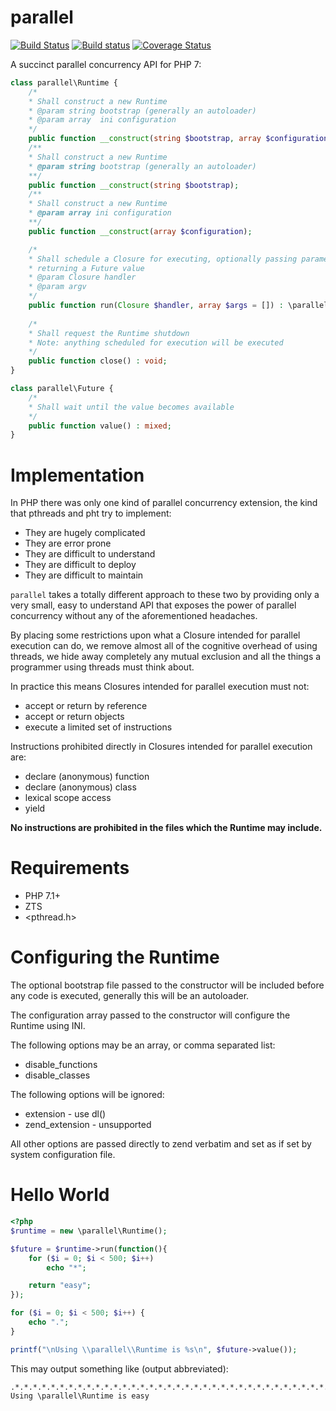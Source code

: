 parallel
========

[![Build Status](https://travis-ci.org/krakjoe/parallel.svg?branch=develop)](https://travis-ci.org/krakjoe/parallel)
[![Build status](https://ci.appveyor.com/api/projects/status/cppfcu6unc0r0h0b?svg=true)](https://ci.appveyor.com/project/krakjoe/parallel)
[![Coverage Status](https://coveralls.io/repos/github/krakjoe/parallel/badge.svg?branch=develop)](https://coveralls.io/github/krakjoe/parallel)

A succinct parallel concurrency API for PHP 7:

```php
class parallel\Runtime {
	/*
	* Shall construct a new Runtime
	* @param string bootstrap (generally an autoloader)
	* @param array  ini configuration
	*/	
	public function __construct(string $bootstrap, array $configuration);
	/**
	* Shall construct a new Runtime
	* @param string bootstrap (generally an autoloader)
	**/
	public function __construct(string $bootstrap);
	/**
	* Shall construct a new Runtime
	* @param array ini configuration
	**/
	public function __construct(array $configuration);

	/*
	* Shall schedule a Closure for executing, optionally passing parameters and
	* returning a Future value
	* @param Closure handler
	* @param argv
	*/
	public function run(Closure $handler, array $args = []) : \parallel\Future;
	
	/*
	* Shall request the Runtime shutdown
	* Note: anything scheduled for execution will be executed
	*/
	public function close() : void;
}

class parallel\Future {
	/*
	* Shall wait until the value becomes available
	*/
	public function value() : mixed;
}
```

Implementation
==============

In PHP there was only one kind of parallel concurrency extension, the kind that pthreads and pht try to implement:

  * They are hugely complicated
  * They are error prone
  * They are difficult to understand
  * They are difficult to deploy
  * They are difficult to maintain

`parallel` takes a totally different approach to these two by providing only a very small, easy to understand API that exposes the power of parallel concurrency without any of the aforementioned headaches.

By placing some restrictions upon what a Closure intended for parallel execution can do, we remove almost all of the cognitive overhead of using threads, we hide away completely any mutual exclusion and all the things a programmer using threads must think about.

In practice this means Closures intended for parallel execution must not:

  * accept or return by reference
  * accept or return objects
  * execute a limited set of instructions

Instructions prohibited directly in Closures intended for parallel execution are:

  * declare (anonymous) function
  * declare (anonymous) class
  * lexical scope access
  * yield

__No instructions are prohibited in the files which the Runtime may include.__

Requirements
============

  * PHP 7.1+
  * ZTS
  * <pthread.h>

Configuring the Runtime
=======================

The optional bootstrap file passed to the constructor will be included before any code is executed, generally this will be an autoloader.

The configuration array passed to the constructor will configure the Runtime using INI.

The following options may be an array, or comma separated list:

  * disable_functions
  * disable_classes

The following options will be ignored:

  * extension - use dl()
  * zend_extension - unsupported

All other options are passed directly to zend verbatim and set as if set by system configuration file.

Hello World
===========

```php
<?php
$runtime = new \parallel\Runtime();

$future = $runtime->run(function(){
	for ($i = 0; $i < 500; $i++)
		echo "*";

	return "easy";
});

for ($i = 0; $i < 500; $i++) {
	echo ".";
}

printf("\nUsing \\parallel\\Runtime is %s\n", $future->value());
```

This may output something like (output abbreviated):

```
.*.*.*.*.*.*.*.*.*.*.*.*.*.*.*.*.*.*.*.*.*.*.*.*.*.*.*.*.*.*.*.*.*.*.*.*.*.*.*.*.*.*.*.*.*.*.*.*.*.*.*.*.*
Using \parallel\Runtime is easy
```

